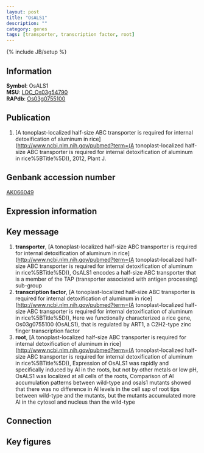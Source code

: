 ```yaml
---
layout: post
title: "OsALS1"
description: ""
category: genes
tags: [transporter, transcription factor, root]
---
```

{% include JB/setup %}

## Information
__Symbol__: OsALS1  
__MSU__: [LOC_Os03g54790](http://rice.plantbiology.msu.edu/cgi-bin/ORF_infopage.cgi?orf=LOC_Os03g54790)  
__RAPdb__: [Os03g0755100](http://rapdb.dna.affrc.go.jp/viewer/gbrowse_details/irgsp1?name=Os03g0755100)  

## Publication
1. [A tonoplast-localized half-size ABC transporter is required for internal detoxification of aluminum in rice](http://www.ncbi.nlm.nih.gov/pubmed?term=(A tonoplast-localized half-size ABC transporter is required for internal detoxification of aluminum in rice%5BTitle%5D)), 2012, Plant J.

## Genbank accession number
[AK066049](http://www.ncbi.nlm.nih.gov/nuccore/AK066049)

## Expression information

## Key message
1. __transporter__, [A tonoplast-localized half-size ABC transporter is required for internal detoxification of aluminum in rice](http://www.ncbi.nlm.nih.gov/pubmed?term=(A tonoplast-localized half-size ABC transporter is required for internal detoxification of aluminum in rice%5BTitle%5D)),  OsALS1 encodes a half-size ABC transporter that is a member of the TAP (transporter associated with antigen processing) sub-group
2. __transcription factor__, [A tonoplast-localized half-size ABC transporter is required for internal detoxification of aluminum in rice](http://www.ncbi.nlm.nih.gov/pubmed?term=(A tonoplast-localized half-size ABC transporter is required for internal detoxification of aluminum in rice%5BTitle%5D)),  Here we functionally characterized a rice gene, Os03g0755100 (OsALS1), that is regulated by ART1, a C2H2-type zinc finger transcription factor
3. __root__, [A tonoplast-localized half-size ABC transporter is required for internal detoxification of aluminum in rice](http://www.ncbi.nlm.nih.gov/pubmed?term=(A tonoplast-localized half-size ABC transporter is required for internal detoxification of aluminum in rice%5BTitle%5D)),  Expression of OsALS1 was rapidly and specifically induced by Al in the roots, but not by other metals or low pH, OsALS1 was localized at all cells of the roots, Comparison of Al accumulation patterns between wild-type and osals1 mutants showed that there was no difference in Al levels in the cell sap of root tips between wild-type and the mutants, but the mutants accumulated more Al in the cytosol and nucleus than the wild-type

## Connection

## Key figures


